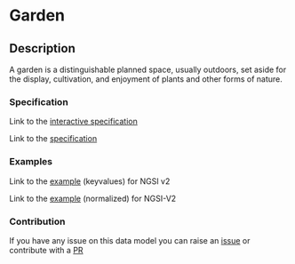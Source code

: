 # Garden

## Description 

A garden is a distinguishable planned space, usually outdoors, set aside for
the display, cultivation, and enjoyment of plants and other forms of nature.

### Specification

Link to the [interactive specification](https://swagger.lab.fiware.org/?url=https://smart-data-models.github.io/dataModel.ParksAndGardens/Garden/swagger.yaml)

Link to the [specification](https://smart-data-models.github.io/dataModel.ParksAndGardens/Garden/doc/spec.md)
### Examples

Link to the [example](https://smart-data-models.github.io/dataModel.ParksAndGardens/Garden/examples/example.json) (keyvalues) for NGSI v2

Link to the [example](https://smart-data-models.github.io/dataModel.ParksAndGardens/Garden/examples/example-normalized.json) (normalized) for NGSI-V2
### Contribution

 If you have any issue on this data model you can raise an [issue](https://github.com/smart-data-models/dataModel.ParksAndGardens/issues)  or contribute with a [PR](https://github.com/smart-data-models/dataModel.ParksAndGardens/pulls)